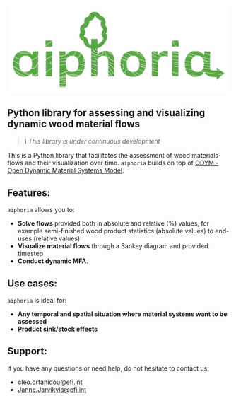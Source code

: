 ![aiphoria logo](docs/images/aiphoria-logo.png)

## Python library for assessing and visualizing dynamic wood material flows

> ℹ️ _This library is under continuous development_

This is a Python library that facilitates the assessment of wood materials flows and their visualization over time. `aiphoria` builds on top of [ODYM - Open Dynamic Material Systems Model](https://github.com/IndEcol/ODYM).

## Features:
`aiphoria` allows you to:

- **Solve flows** provided both in absolute and relative (%) values, for example semi-finished wood product statistics (absolute values) to end-uses (relative values)
- **Visualize material flows** through a Sankey diagram and provided timestep
- **Conduct dynamic MFA**. 

## Use cases:
`aiphoria` is ideal for:
- **Any temporal and spatial situation where material systems want to be assessed**
- **Product sink/stock effects**

## Support:
If you have any questions or need help, do not hesitate to contact us:
- [cleo.orfanidou@efi.int](mailto:cleo.orfanidou@efi.int)
- [Janne.Jarvikyla@efi.int](mailto:Janne.Jarvikyla@efi.int)
